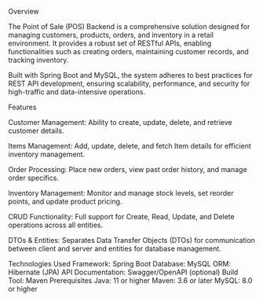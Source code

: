 Overview

The Point of Sale (POS) Backend is a comprehensive solution designed for managing customers, products, orders, and inventory in a retail environment. It provides a robust set of RESTful APIs, enabling functionalities such as creating orders, maintaining customer records, and tracking inventory.

Built with Spring Boot and MySQL, the system adheres to best practices for REST API development, ensuring scalability, performance, and security for high-traffic and data-intensive operations.

Features

Customer Management: Ability to create, update, delete, and retrieve customer details.

Items Management: Add, update, delete, and fetch Item details for efficient inventory management.

Order Processing: Place new orders, view past order history, and manage order specifics.

Inventory Management: Monitor and manage stock levels, set reorder points, and update product pricing.

CRUD Functionality: Full support for Create, Read, Update, and Delete operations across all entities.

DTOs & Entities: Separates Data Transfer Objects (DTOs) for communication between client and server and entities for database management.


Technologies Used
Framework: Spring Boot
Database: MySQL
ORM: Hibernate (JPA)
API Documentation: Swagger/OpenAPI (optional)
Build Tool: Maven
Prerequisites
Java: 11 or higher
Maven: 3.6 or later
MySQL: 8.0 or higher
